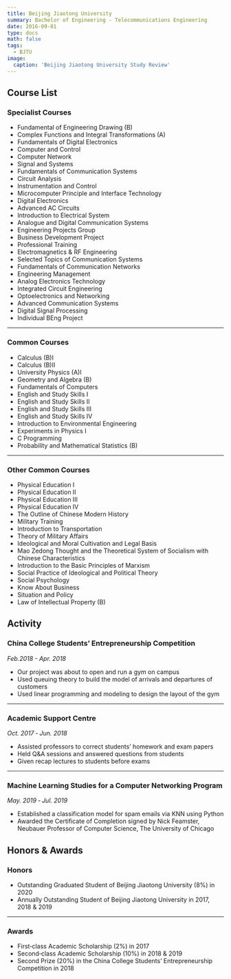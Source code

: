 ```yaml
---
title: Beijing Jiaotong University
summary: Bachelor of Engineering - Telecommunications Engineering
date: 2016-09-01
type: docs
math: false
tags:
  - BJTU
image:
  caption: 'Beijing Jiaotong University Study Review'
---
```


## Course List

### Specialist Courses

- Fundamental of Engineering Drawing (B)
- Complex Functions and Integral Transformations (A)
- Fundamentals of Digital Electronics
- Computer and Control
- Computer Network
- Signal and Systems
- Fundamentals of Communication Systems
- Circuit Analysis
- Instrumentation and Control
- Microcomputer Principle and Interface Technology
- Digital Electronics
- Advanced AC Circuits
- Introduction to Electrical System
- Analogue and Digital Communication Systems
- Engineering Projects Group
- Business Development Project
- Professional Training
- Electromagnetics & RF Engineering
- Selected Topics of Communication Systems
- Fundamentals of Communication Networks
- Engineering Management
- Analog Electronics Technology
- Integrated Circuit Engineering
- Optoelectronics and Networking
- Advanced Communication Systems
- Digital Signal Processing
- Individual BEng Project

---

### Common Courses

- Calculus (B)Ⅰ
- Calculus (B)Ⅱ
- University Physics (A)Ⅰ  
- Geometry and Algebra (B)
- Fundamentals of Computers
- English and Study Skills Ⅰ
- English and Study Skills Ⅱ
- English and Study Skills Ⅲ
- English and Study Skills Ⅳ
- Introduction to Environmental Engineering
- Experiments in Physics Ⅰ
- C Programming
- Probability and Mathematical Statistics (B)

---

### Other Common Courses

- Physical Education Ⅰ
- Physical Education Ⅱ
- Physical Education Ⅲ
- Physical Education Ⅳ
- The Outline of Chinese Modern History
- Military Training
- Introduction to Transportation
- Theory of Military Affairs
- Ideological and Moral Cultivation and Legal Basis
- Mao Zedong Thought and the Theoretical System of Socialism with Chinese Characteristics
- Introduction to the Basic Principles of Marxism
- Social Practice of Ideological and Political Theory
- Social Psychology
- Know About Business
- Situation and Policy
- Law of Intellectual Property (B)

## Activity

### China College Students’ Entrepreneurship Competition

_Feb.2018 - Apr. 2018_

- Our project was about to open and run a gym on campus
- Used queuing theory to build the model of arrivals and departures of customers
- Used linear programming and modeling to design the layout of the gym

---

### Academic Support Centre

_Oct. 2017 ‑ Jun. 2018_

- Assisted professors to correct students’ homework and exam papers
- Held Q&A sessions and answered questions from students
- Given recap lectures to students before exams

---

### Machine Learning Studies for a Computer Networking Program

_May. 2019 ‑ Jul. 2019_

- Established a classification model for spam emails via KNN using Python
- Awarded the Certificate of Completion signed by Nick Feamster, Neubauer Professor of Computer Science, The University of Chicago

## Honors & Awards

### Honors

- Outstanding Graduated Student of Beijing Jiaotong University (8%) in 2020
- Annually Outstanding Student of Beijing Jiaotong University in 2017, 2018 & 2019

---

### Awards

- First‑class Academic Scholarship (2%) in 2017
- Second‑class Academic Scholarship (10%) in 2018 & 2019
- Second Prize (20%) in the China College Students’ Entrepreneurship Competition in 2018
